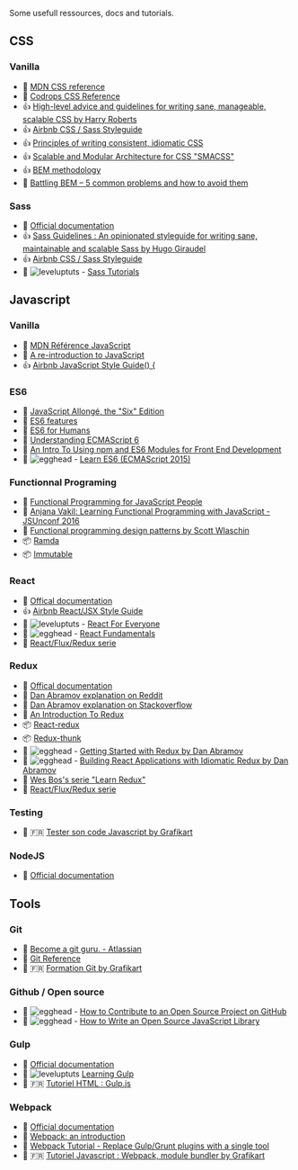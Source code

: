 Some usefull ressources, docs and tutorials.

## CSS

### Vanilla

- :book: [MDN CSS reference](https://developer.mozilla.org/fr/docs/Web/CSS/Reference)
- :book: [Codrops CSS Reference](http://tympanus.net/codrops/css_reference/)
- :+1: [High-level advice and guidelines for writing sane, manageable, scalable CSS by Harry Roberts](http://cssguidelin.es)
- :+1: [Airbnb CSS / Sass Styleguide](https://github.com/airbnb/css)
- :+1: [Principles of writing consistent, idiomatic CSS](https://github.com/necolas/idiomatic-css)
- :+1: [Scalable and Modular Architecture for CSS "SMACSS"](https://smacss.com/)
- :+1: [BEM methodology](https://en.bem.info/methodology/)
- :paperclip: [Battling BEM – 5 common problems and how to avoid them](https://medium.com/fed-or-dead/battling-bem-5-common-problems-and-how-to-avoid-them-5bbd23dee319#.acr63t754)

### Sass

- :book: [Official documentation](http://sass-lang.com/documentation/file.SASS_REFERENCE.html)
- :+1: [Sass Guidelines : An opinionated styleguide for writing sane, maintainable and scalable Sass by Hugo Giraudel](http://sass-guidelin.es)
- :+1: [Airbnb CSS / Sass Styleguide](https://github.com/airbnb/css)
- :movie_camera: ![leveluptuts] - [Sass Tutorials](https://www.youtube.com/playlist?list=PL2CB1F80266E986EA)



## Javascript

### Vanilla

- :book: [MDN Référence JavaScript](https://developer.mozilla.org/fr/docs/Web/JavaScript/Reference)
- :book: [A re-introduction to JavaScript](https://developer.mozilla.org/en-US/docs/Web/JavaScript/A_re-introduction_to_JavaScript)
- :+1: [Airbnb JavaScript Style Guide() {](https://github.com/airbnb/javascript)

### ES6
- :book: [JavaScript Allongé, the "Six" Edition](https://leanpub.com/javascriptallongesix/read) 
- :book: [ES6 features](https://github.com/lukehoban/es6features)
- :book: [ES6 for Humans](https://github.com/metagrover/ES6-for-humans)
- :book: [Understanding ECMAScript 6](https://leanpub.com/understandinges6/read)
- :paperclip: [An Intro To Using npm and ES6 Modules for Front End Development](http://wesbos.com/javascript-modules/)
- :movie_camera: ![egghead] - [Learn ES6 (ECMAScript 2015)](https://egghead.io/courses/learn-es6-ecmascript-2015)

### Functionnal Programing
- :paperclip: [Functional Programming for JavaScript People](https://medium.com/@chetcorcos/functional-programming-for-javascript-people-1915d8775504#.l7wriz6jv)
- :movie_camera: [Anjana Vakil: Learning Functional Programming with JavaScript - JSUnconf 2016](https://www.youtube.com/watch?v=e-5obm1G_FY)
- :movie_camera: [Functional programming design patterns by Scott Wlaschin](https://www.youtube.com/watch?v=E8I19uA-wGY)
- :package: [Ramda](http://ramdajs.com/)
- :package: [Immutable](https://facebook.github.io/immutable-js/)

### React
- :book: [Offical documentation](https://facebook.github.io/react/docs/getting-started.html)
- :+1: [Airbnb React/JSX Style Guide](https://github.com/airbnb/javascript/tree/master/react)
- :movie_camera: ![leveluptuts] - [React For Everyone](https://www.youtube.com/playlist?list=PLLnpHn493BHFfs3Uj5tvx17mXk4B4ws4p)
- :movie_camera: ![egghead] - [React Fundamentals](https://egghead.io/courses/react-fundamentals)
- :movie_camera: [React/Flux/Redux serie](https://www.youtube.com/playlist?list=PLoYCgNOIyGABj2GQSlDRjgvXtqfDxKm5b)


### Redux

- :book: [Offical documentation](http://redux.js.org)
- :paperclip: [Dan Abramov explanation on Reddit](https://www.reddit.com/r/reactjs/comments/4npzq5/confused_redux_or_mobx/d46k2bl)
- :paperclip: [Dan Abramov explanation on Stackoverflow](http://stackoverflow.com/questions/35411423/how-to-dispatch-a-redux-action-with-a-timeout/35415559#35415559)
- :paperclip: [An Introduction To Redux](https://www.smashingmagazine.com/2016/06/an-introduction-to-redux/)
- :package: [React-redux](https://github.com/reactjs/react-redux)
- :package: [Redux-thunk](https://github.com/gaearon/redux-thunk)
- :movie_camera: ![egghead] - [Getting Started with Redux by Dan Abramov](https://egghead.io/series/getting-started-with-redux)
- :movie_camera: ![egghead] - [Building React Applications with Idiomatic Redux by Dan Abramov](https://egghead.io/courses/building-react-applications-with-idiomatic-redux)
- :movie_camera: [Wes Bos's serie "Learn Redux"](https://www.youtube.com/playlist?list=PLu8EoSxDXHP5uyzEWxdlr9WQTJJIzr6jy)
- :movie_camera: [React/Flux/Redux serie](https://www.youtube.com/playlist?list=PLoYCgNOIyGABj2GQSlDRjgvXtqfDxKm5b)

### Testing

- :movie_camera: :fr: [Tester son code Javascript by Grafikart](https://www.youtube.com/playlist?list=PLjwdMgw5TTLWqnmYIogcaPVWoFLRsID6B)


### NodeJS

- :book: [Official documentation](https://nodejs.org/api/)



## Tools

### Git

- :book: [Become a git guru. - Atlassian](https://www.atlassian.com/git/tutorials/)
- :book: [Git Reference](http://gitref.org/)
- :movie_camera: :fr: [Formation Git by Grafikart](https://www.youtube.com/playlist?list=PLjwdMgw5TTLXuY5i7RW0QqGdW0NZntqiP)

### Github / Open source
- :movie_camera: ![egghead] - [How to Contribute to an Open Source Project on GitHub](https://egghead.io/courses/how-to-contribute-to-an-open-source-project-on-github)
- :movie_camera: ![egghead] - [How to Write an Open Source JavaScript Library](https://egghead.io/courses/how-to-write-an-open-source-javascript-library)

### Gulp

- :book: [Official documentation]( https://github.com/gulpjs/gulp/blob/master/docs/getting-started.md)
- :movie_camera: ![leveluptuts] [Learning Gulp](https://www.youtube.com/playlist?list=PLLnpHn493BHE2RsdyUNpbiVn-cfuV7Fos)
- :movie_camera: :fr: [Tutoriel HTML : Gulp.js](https://www.youtube.com/watch?v=-Q5v14O3Bmk)


### Webpack

- :book: [Official documentation](http://webpack.github.io/docs/)
- :book: [Webpack: an introduction](https://angular.io/docs/ts/latest/guide/webpack.html)
- :movie_camera: [Webpack Tutorial - Replace Gulp/Grunt plugins with a single tool](https://www.youtube.com/watch?v=9kJVYpOqcVU)
- :movie_camera: :fr: [Tutoriel Javascript : Webpack, module bundler by Grafikart](https://www.youtube.com/watch?v=WG5IFCZxDO4)

[egghead]: https://3e30e811207ebb1d2d1b43e8ae87920df04732f7.googledrive.com/host/0BzDsqfUCKa1bMjRod0dLaTQ5d1E/egghead.svg
[leveluptuts]: https://3e30e811207ebb1d2d1b43e8ae87920df04732f7.googledrive.com/host/0BzDsqfUCKa1bMjRod0dLaTQ5d1E/leveluptuts.png
